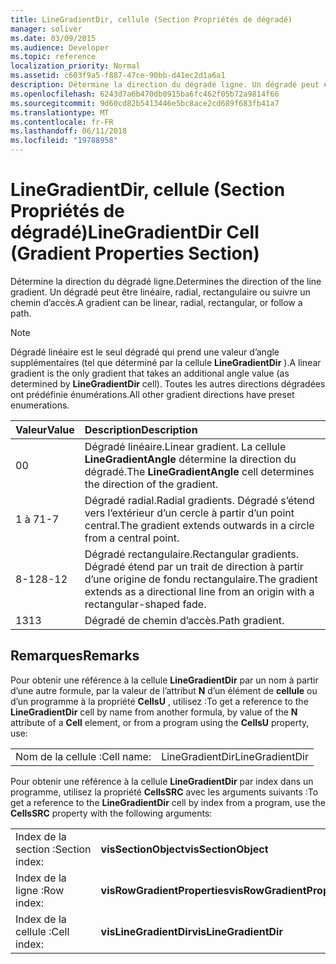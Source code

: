 ```yaml
---
title: LineGradientDir, cellule (Section Propriétés de dégradé)
manager: soliver
ms.date: 03/09/2015
ms.audience: Developer
ms.topic: reference
localization_priority: Normal
ms.assetid: c603f9a5-f887-47ce-90bb-d41ec2d1a6a1
description: Détermine la direction du dégradé ligne. Un dégradé peut être linéaire, radial, rectangulaire ou suivre un chemin d’accès.
ms.openlocfilehash: 6243d7a6b470db0915ba6fc462f05b72a9814f66
ms.sourcegitcommit: 9d60cd82b5413446e5bc8ace2cd689f683fb41a7
ms.translationtype: MT
ms.contentlocale: fr-FR
ms.lasthandoff: 06/11/2018
ms.locfileid: "19788958"
---
```

# <a name="linegradientdir-cell-gradient-properties-section"></a><span data-ttu-id="50865-104">LineGradientDir, cellule (Section Propriétés de dégradé)</span><span class="sxs-lookup"><span data-stu-id="50865-104">LineGradientDir Cell (Gradient Properties Section)</span></span>

<span data-ttu-id="50865-105">Détermine la direction du dégradé ligne.</span><span class="sxs-lookup"><span data-stu-id="50865-105">Determines the direction of the line gradient.</span></span> <span data-ttu-id="50865-106">Un dégradé peut être linéaire, radial, rectangulaire ou suivre un chemin d’accès.</span><span class="sxs-lookup"><span data-stu-id="50865-106">A gradient can be linear, radial, rectangular, or follow a path.</span></span> 
  
> [!NOTE]
> <span data-ttu-id="50865-107">Dégradé linéaire est le seul dégradé qui prend une valeur d’angle supplémentaires (tel que déterminé par la cellule **LineGradientDir** ).</span><span class="sxs-lookup"><span data-stu-id="50865-107">A linear gradient is the only gradient that takes an additional angle value (as determined by **LineGradientDir** cell).</span></span> <span data-ttu-id="50865-108">Toutes les autres directions dégradées ont prédéfinie énumérations.</span><span class="sxs-lookup"><span data-stu-id="50865-108">All other gradient directions have preset enumerations.</span></span> 
  
|<span data-ttu-id="50865-109">**Valeur**</span><span class="sxs-lookup"><span data-stu-id="50865-109">**Value**</span></span>|<span data-ttu-id="50865-110">**Description**</span><span class="sxs-lookup"><span data-stu-id="50865-110">**Description**</span></span>|
|:-----|:-----|
|<span data-ttu-id="50865-111">0</span><span class="sxs-lookup"><span data-stu-id="50865-111">0</span></span>  <br/> |<span data-ttu-id="50865-112">Dégradé linéaire.</span><span class="sxs-lookup"><span data-stu-id="50865-112">Linear gradient.</span></span> <span data-ttu-id="50865-113">La cellule **LineGradientAngle** détermine la direction du dégradé.</span><span class="sxs-lookup"><span data-stu-id="50865-113">The **LineGradientAngle** cell determines the direction of the gradient.</span></span>  <br/> |
|<span data-ttu-id="50865-114">1 à 7</span><span class="sxs-lookup"><span data-stu-id="50865-114">1-7</span></span>  <br/> |<span data-ttu-id="50865-115">Dégradé radial.</span><span class="sxs-lookup"><span data-stu-id="50865-115">Radial gradients.</span></span> <span data-ttu-id="50865-116">Dégradé s’étend vers l’extérieur d’un cercle à partir d’un point central.</span><span class="sxs-lookup"><span data-stu-id="50865-116">The gradient extends outwards in a circle from a central point.</span></span>  <br/> |
|<span data-ttu-id="50865-117">8-12</span><span class="sxs-lookup"><span data-stu-id="50865-117">8-12</span></span>  <br/> |<span data-ttu-id="50865-118">Dégradé rectangulaire.</span><span class="sxs-lookup"><span data-stu-id="50865-118">Rectangular gradients.</span></span> <span data-ttu-id="50865-119">Dégradé étend par un trait de direction à partir d’une origine de fondu rectangulaire.</span><span class="sxs-lookup"><span data-stu-id="50865-119">The gradient extends as a directional line from an origin with a rectangular-shaped fade.</span></span>  <br/> |
|<span data-ttu-id="50865-120">13</span><span class="sxs-lookup"><span data-stu-id="50865-120">13</span></span>  <br/> |<span data-ttu-id="50865-121">Dégradé de chemin d’accès.</span><span class="sxs-lookup"><span data-stu-id="50865-121">Path gradient.</span></span>  <br/> |
   
## <a name="remarks"></a><span data-ttu-id="50865-122">Remarques</span><span class="sxs-lookup"><span data-stu-id="50865-122">Remarks</span></span>

<span data-ttu-id="50865-123">Pour obtenir une référence à la cellule **LineGradientDir** par un nom à partir d’une autre formule, par la valeur de l’attribut **N** d’un élément de **cellule** ou d’un programme à la propriété **CellsU** , utilisez :</span><span class="sxs-lookup"><span data-stu-id="50865-123">To get a reference to the **LineGradientDir** cell by name from another formula, by value of the **N** attribute of a **Cell** element, or from a program using the **CellsU** property, use:</span></span> 
  
|||
|:-----|:-----|
| <span data-ttu-id="50865-124">Nom de la cellule :</span><span class="sxs-lookup"><span data-stu-id="50865-124">Cell name:</span></span>  <br/> | <span data-ttu-id="50865-125">LineGradientDir</span><span class="sxs-lookup"><span data-stu-id="50865-125">LineGradientDir</span></span>  <br/> |
   
<span data-ttu-id="50865-126">Pour obtenir une référence à la cellule **LineGradientDir** par index dans un programme, utilisez la propriété **CellsSRC** avec les arguments suivants :</span><span class="sxs-lookup"><span data-stu-id="50865-126">To get a reference to the **LineGradientDir** cell by index from a program, use the **CellsSRC** property with the following arguments:</span></span> 
  
|||
|:-----|:-----|
| <span data-ttu-id="50865-127">Index de la section :</span><span class="sxs-lookup"><span data-stu-id="50865-127">Section index:</span></span>  <br/> |<span data-ttu-id="50865-128">**visSectionObject**</span><span class="sxs-lookup"><span data-stu-id="50865-128">**visSectionObject**</span></span> <br/> |
| <span data-ttu-id="50865-129">Index de la ligne :</span><span class="sxs-lookup"><span data-stu-id="50865-129">Row index:</span></span>  <br/> |<span data-ttu-id="50865-130">**visRowGradientProperties**</span><span class="sxs-lookup"><span data-stu-id="50865-130">**visRowGradientProperties**</span></span> <br/> |
| <span data-ttu-id="50865-131">Index de la cellule :</span><span class="sxs-lookup"><span data-stu-id="50865-131">Cell index:</span></span>  <br/> |<span data-ttu-id="50865-132">**visLineGradientDir**</span><span class="sxs-lookup"><span data-stu-id="50865-132">**visLineGradientDir**</span></span> <br/> |
   

